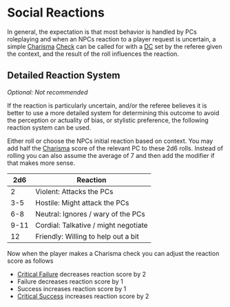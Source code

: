 # Social Reactions

In general, the expectation is that most behavior is handled by PCs roleplaying and when an NPCs reaction to a player request is uncertain, a simple [Charisma](../Player%20Characters/Chosen%20Statistics/Charisma.md) [Check](../Game%20Procedures/Check.md) can be called for with a [DC](../Game%20Procedures/DC.md) set by the referee given the context, and the result of the roll influences the reaction.

## Detailed Reaction System
*Optional: Not recommended*

If the reaction is particularly uncertain, and/or the referee believes it is better to use a more detailed system for determining this outcome to avoid the perception or actuality of bias, or stylistic preference, the following reaction system can be used.

Either roll or choose the NPCs initial reaction based on context. You may add half the [Charisma](../Player%20Characters/Chosen%20Statistics/Charisma.md) score of the relevant PC to these 2d6 rolls. Instead of rolling you can also assume the average of 7 and then add the modifier if that makes more sense.

| 2d6  | Reaction                             |
| ---- | ------------------------------------ |
| 2    | Violent: Attacks the PCs             |
| 3-5  | Hostile: Might attack the PCs        |
| 6-8  | Neutral: Ignores / wary of the PCs   |
| 9-11 | Cordial: Talkative / might negotiate |
| 12   | Friendly: Willing to help out a bit  |

Now when the player makes a Charisma check you can adjust the reaction score as follows
- [Critical Failure](../Game%20Procedures/Dice%20Rolls/Critical%20Failure.md) decreases reaction score by 2
- Failure decreases reaction score by 1
- Success increases reaction score by 1
- [Critical Success](../Game%20Procedures/Dice%20Rolls/Critical%20Success.md) increases reaction score by 2